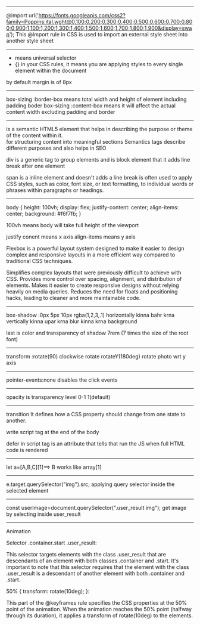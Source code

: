 ***
@import url('https://fonts.googleapis.com/css2?family=Poppins:ital,wght@0,100;0,200;0,300;0,400;0,500;0,600;0,700;0,800;0,900;1,100;1,200;1,300;1,400;1,500;1,600;1,700;1,800;1,900&display=swap');
This @import rule in CSS is used to import an external style sheet into another style sheet

***
* means universal selector
* {} in your CSS rules, it means you are applying styles to every single element within the document

by default margin is of 8px

*****

box-sizing :border-box means total width and height of element including padding boder
box-sizing :content-box means it will affect the actual content width excluding padding and border

******
<section> is a semantic HTML5 element that helps in describing the purpose or theme of the content within it.
<section> for structuring content into meaningful sections
Semantics tags describe different purposes and also helps in SEO

div is a generic tag to group elements and is block element that it adds line
break after one element

span is a inline element and doesn't adds a line break
<span> is often used to apply CSS styles, such as color, font size, or text formatting, to individual words or phrases within paragraphs or headings.


********
body {
    height: 100vh;
    display: flex;
    justify-content: center;
    align-items: center;
    background: #f6f7fb;
}

100vh means body will take full height of the viewport

justify conent means x axis
align-items means y axis

Flexbox is a powerful layout system designed to make it easier to design complex and responsive layouts in a more efficient way compared to traditional CSS techniques.

Simplifies complex layouts that were previously difficult to achieve with CSS.
Provides more control over spacing, alignment, and distribution of elements.
Makes it easier to create responsive designs without relying heavily on media queries.
Reduces the need for floats and positioning hacks, leading to cleaner and more maintainable code.

********
box-shadow :0px 5px 10px rgba(1,2,3,.1)
horizontally kinna bahr krna
vertically kinna upar krna
blur kinna krna background

last is color and transparency of shadow
7rem (7 times the size of the root font)


***
transform :rotate(90) clockwise rotate
rotateY(180deg) rotate photo wrt y axis

****
pointer-events:none
disables the click events

**********
opacity is transparency level 0-1 1(default)
*******
transition
It defines how a CSS property should change from one state to another.

write script tag at the end of the body

defer in script tag is an attribute that tells that run the JS when 
full HTML code is rendered

***********

let a=[A,B,C][1]==> B works like array[1]

********
e.target.querySelector("img").src;
applying query selector inside the selected element

***********
const userImage=document.querySelector(".user_result img");
get image by selecting inside user_result

*******
Animation

Selector .container.start .user_result:

This selector targets elements with the class .user_result that are descendants of an element with both classes .container and .start.
It's important to note that this selector requires that the element with the class .user_result is a descendant of another element with both .container and .start.

50% { transform: rotate(10deg); }:

This part of the @keyframes rule specifies the CSS properties at the 50% point of the animation.
When the animation reaches the 50% point (halfway through its duration), it applies a transform of rotate(10deg) to the elements.
